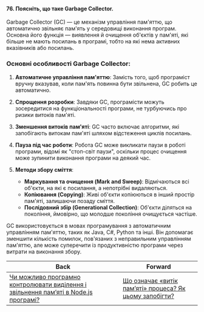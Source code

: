 #### 76. Поясніть, що таке Garbage Collector.

Garbage Collector (GC) — це механізм управління пам'яттю, що автоматично звільняє пам'ять у середовищі виконання програм. Основна його функція — виявлення й очищення об'єктів у пам'яті, які більше не мають посилань в програмі, тобто на які нема активних вказівників або посилань.

### Основні особливості Garbage Collector:

1. **Автоматичне управління пам'яттю**: Замість того, щоб програміст вручну вказував, коли пам'ять повинна бути звільнена, GC робить це автоматично.
   
2. **Спрощення розробки**: Завдяки GC, програмісти можуть зосередитися на функціональності програми, не турбуючись про ризики витоків пам'яті.

3. **Зменшення витоків пам'яті**: GC часто включає алгоритми, які запобігають витокам пам'яті шляхом відстеження циклів посилань.

4. **Пауза під час роботи**: Робота GC може викликати паузи в роботі програми, відомі як "стоп-світ паузи", оскільки процес очищення може зупинити виконання програми на деякий час.

5. **Методи збору сміття**:
   - **Маркування та очищення (Mark and Sweep)**: Відмічаються всі об'єкти, на які є посилання, а непотрібні видаляються.
   - **Копіювання (Copying)**: Живі об'єкти копіюються в інший простір пам'яті, залишаючи позаду сміття.
   - **Послідовний збір (Generational Collection)**: Об'єкти діляться на покоління, ймовірно, що молодше покоління очищується частіше.

GC використовується в мовах програмування з автоматичним управлінням пам'яттю, таких як Java, C#, Python та інші. Він допомагає зменшити кількість помилок, пов'язаних з неправильним управлінням пам'яттю, але може суперечити із продуктивністю програми через витрати на виконання збору.

| Back | Forward |
|---|---|
| [Чи можливо програмно контролювати виділення і звільнення пам’яті в Node.js програмі?](/ua/middle/nodejs/is-it-possible-to-programatically-manage-memory-allocation-and-deallocation-in-a-nodejs-program.md)  | [Що означає «витік пам’яті» процеса? Як цьому запобігти?](/ua/middle/nodejs/what-is-a-memory-leak-and-how-can-it-be-prevented.md) |